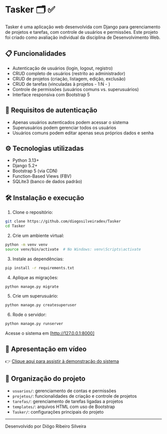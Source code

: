 # Tasker 🗂️ ✅

Tasker é uma aplicação web desenvolvida com Django para gerenciamento de projetos e tarefas, com controle de usuários e permissões. Este projeto foi criado como avaliação individual da disciplina de Desenvolvimento Web.

## 📋 Funcionalidades

- Autenticação de usuários (login, logout, registro)
- CRUD completo de usuários (restrito ao administrador)
- CRUD de projetos (criação, listagem, edição, exclusão)
- CRUD de tarefas (vinculadas à projetos - 1:N - )
- Controle de permissões (usuários comuns vs. superusuários)
- Interface responsiva com Bootstrap 5

## 🔐 Requisitos de autenticação

- Apenas usuários autenticados podem acessar o sistema
- Superusuários podem gerenciar todos os usuários
- Usuários comuns podem editar apenas seus próprios dados e senha

## ⚙️ Tecnologias utilizadas

- Python 3.13+
- Django 5.2+
- Bootstrap 5 (via CDN)
- Function-Based Views (FBV)
- SQLite3 (banco de dados padrão)

## 🛠️ Instalação e execução

1. Clone o repositório:
```bash
git clone https://github.com/diogosilveiradev/Tasker
cd Tasker
```

2. Crie um ambiente virtual:
```bash
python -m venv venv
source venv/bin/activate  # No Windows: venv\Scripts\activate
```

3. Instale as dependências:
```bash
pip install -r requirements.txt
```

4. Aplique as migrações:
```bash
python manage.py migrate
```

5. Crie um superusuário:
```bash
python manage.py createsuperuser
```

6. Rode o servidor:
```bash
python manage.py runserver
```

Acesse o sistema em [http://127.0.0.1:8000]

## 🎥 Apresentação em vídeo

👉 [Clique aqui para assistir à demonstração do sistema](https://youtu.be/xa_SE7yxZvg)

## 📁 Organização do projeto

- `usuarios/`: gerenciamento de contas e permissões
- `projetos/`: funcionalidades de criação e controle de projetos
- `tarefas/`: gerenciamento de tarefas ligadas a projetos
- `templates/`: arquivos HTML com uso de Bootstrap
- `Tasker/`: configurações principais do projeto

---

Desenvolvido por Diôgo Ribeiro Silveira
